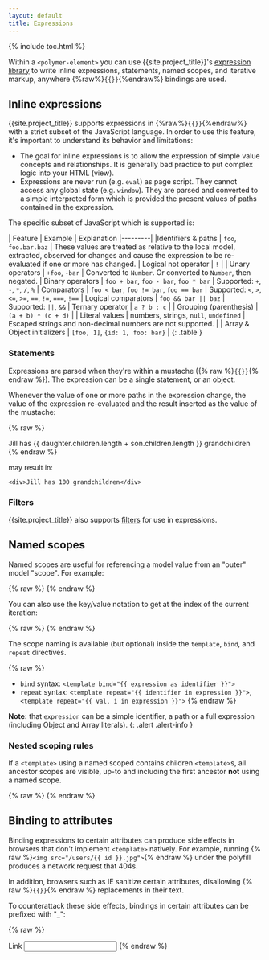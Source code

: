 ```yaml
---
layout: default
title: Expressions
---
```


<p><buildbot-list project="polymer-expressions"></buildbot-list></p>

{% include toc.html %}

Within a `<polymer-element>` you can use {{site.project_title}}'s [expression library](https://github.com/polymer/polymer-expressions) to write inline expressions, statements, named scopes, and iterative markup, anywhere {%raw%}`{{}}`{%endraw%} bindings are used.

## Inline expressions

{{site.project_title}} supports expressions in {%raw%}`{{}}`{%endraw%} with a strict
subset of the JavaScript language. In order to use this feature, it's
important to understand its behavior and limitations:

- The goal for inline expressions is to allow the expression of simple value
concepts and relationships. It is generally bad practice to put complex logic
into your HTML (view).
- Expressions are never run (e.g. `eval`) as page script. They cannot access any
global state (e.g. `window`). They are parsed and converted to a simple
interpreted form which is provided the present values of paths contained in
the expression.

The specific subset of JavaScript which is supported is:

| Feature | Example | Explanation
|---------|
|Identifiers & paths | `foo`, `foo.bar.baz` | These values are treated as relative to the local model, extracted, observed for changes and cause the expression to be re-evaluated if one or more has changed.
| Logical not operator | `!` |
| Unary operators | `+foo`, `-bar` | Converted to `Number`. Or converted to `Number`, then negated.
| Binary operators | `foo + bar`, `foo - bar`, `foo * bar` | Supported: `+`, `-`, `*`, `/`, `%`
| Comparators | `foo < bar`, `foo != bar`, `foo == bar` | Supported: `<`, `>`, `<=`, `>=`, `==`, `!=`, `===`, `!==`
| Logical comparators | `foo && bar || baz` | Supported: `||`, `&&`
| Ternary operator | `a ? b : c` |
| Grouping (parenthesis) | `(a + b) * (c + d)` |
| Literal values | numbers, strings, `null`, `undefined` | Escaped strings and non-decimal numbers are not supported. |
| Array & Object initializers | `[foo, 1]`, `{id: 1, foo: bar}` |
{: .table }

### Statements

Expressions are parsed when they're within a mustache ({% raw %}`{{}}`{% endraw %}).
The expression can be a single statement, or an object.

Whenever the value of one or more paths in the expression change, the value of the expression re-evaluated and the result inserted as the value of the mustache:

{% raw %}
    <div>Jill has {{ daughter.children.length + son.children.length }} grandchildren</div>
{% endraw %}

may result in:

    <div>Jill has 100 grandchildren</div>

### Filters

{{site.project_title}} also supports [filters](/docs/polymer/filters.html) for use in expressions.

## Named scopes

Named scopes are useful for referencing a model value from an "outer" model "scope".
For example:

{% raw %}
    <template repeat="{{ user in users }}">
      {{ user.name }}
      <template repeat="{{ file in user.files }}">
        {{ user.name }} owners {{ file.name }}
      </template>
    </template>
{% endraw %}

You can also use the key/value notation to get at the index of the current iteration:

{% raw %}
    <template repeat="{{ user, i in users }}">
      {{ user.name }}
      <template repeat="{{ file, j in user.files }}">
        {{ i }}:{{ j }} {{ user.name }} owners {{ file.name }}
      </template>
    </template>
{% endraw %}

The scope naming is available (but optional) inside the `template`, `bind`, and `repeat` directives.

{% raw %}
- `bind` syntax: `<template bind="{{ expression as identifier }}">`
- `repeat` syntax: `<template repeat="{{ identifier in expression }}">`, `<template repeat="{{ val, i in expression }}">`
{% endraw %}

**Note:** that `expression` can be a simple identifier, a path or a full
expression (including Object and Array literals).
{: .alert .alert-info }

### Nested scoping rules

If a `<template>` using a named scoped contains children `<template>`s,
all ancestor scopes are visible, up-to and including the first ancestor **not** using a named scope.

{% raw %}
    <template bind="{{ foo as foo }}">
      <!-- foo.* available -->
      <template bind="{{ foo.bar as bar }}">
        <!-- foo.* & bar.* available -->
        <template bind="{{ bar.bat }}">
          <!-- only properties of bat are available -->
          <template bind="{{ boo as bot }}">
            <!-- bot.* and properties of bat are available. NOT foo.* or bar.* -->
          </template>
        </template>
      </template>
    </template>
{% endraw %}

## Binding to attributes

Binding expressions to certain attributes can produce side effects in browsers that don't implement `<template>` natively. For example, running {% raw %}`<img src="/users/{{ id }}.jpg">`{% endraw %} under the polyfill produces a network request that 404s.

In addition, browsers such as IE sanitize certain attributes, disallowing {% raw %}`{{}}`{% endraw %} replacements in their text.

To counterattack these side effects, bindings in certain attributes can be prefixed with "_":

{% raw %}
    <img _src="/users/{{ id }}.jpg">
    <div _style="color: {{ color }}">
    <a _href="{{ url }}">Link</a>
    <input type="number" _value="{{ number }}">
{% endraw %}
